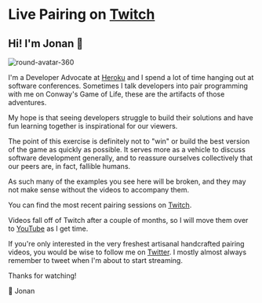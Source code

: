 # Live Pairing on [Twitch](https://twitch.tv/thejonanshow)

## Hi! I'm Jonan 👋

![round-avatar-360](https://user-images.githubusercontent.com/270746/41746508-7a1167f8-755f-11e8-92f4-44e47baf89bd.png)

I'm a Developer Advocate at [Heroku](https://heroku.com) and I spend a lot of time hanging out at software conferences. Sometimes I talk developers into pair programming with me on Conway's Game of Life, these are the artifacts of those adventures.

My hope is that seeing developers struggle to build their solutions and have fun learning together is inspirational for our viewers.

The point of this exercise is definitely not to "win" or build the best version of the game as quickly as possible. It serves more as a vehicle to discuss software development generally, and to reassure ourselves collectively that our peers are, in fact, fallible humans.

As such many of the examples you see here will be broken, and they may not make sense without the videos to accompany them.

You can find the most recent pairing sessions on [Twitch](https://twitch.tv/thejonanshow).

Videos fall off of Twitch after a couple of months, so I will move them over to [YouTube](https://youtube/c/jonanscheffler) as I get time.

If you're only interested in the very freshest artisanal handcrafted pairing videos, you would be wise to follow me on [Twitter](https://twitter.com/thejonanshow). I mostly almost always remember to tweet when I'm about to start streaming.

Thanks for watching!

💜 Jonan
